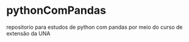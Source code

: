 # pythonComPandas
repositorio para estudos de python com pandas por meio do curso de extensão da UNA
